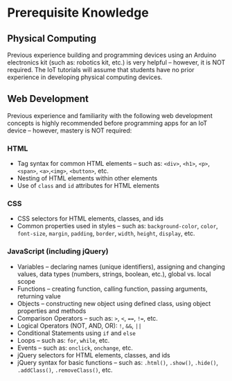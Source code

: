 # Prerequisite Knowledge

## Physical Computing

Previous experience building and programming devices using an Arduino electronics kit \(such as: robotics kit, etc.\) is very helpful – however, it is NOT required. The IoT tutorials will assume that students have no prior experience in developing physical computing devices.

## Web Development

Previous experience and familiarity with the following web development concepts is highly recommended before programming apps for an IoT device – however, mastery is NOT required:

### HTML

* Tag syntax for common HTML elements – such as: `<div>`, `<h1>`, `<p>`, `<span>`, `<a>`,`<img>`, `<button>`, etc.
* Nesting of HTML elements within other elements
* Use of `class` and `id` attributes for HTML elements

### CSS

* CSS selectors for HTML elements, classes, and ids
* Common properties used in styles – such as: `background-color`, `color`, `font-size`, `margin`, `padding`, `border`, `width`, `height`, `display`, etc.

### JavaScript \(including jQuery\)

* Variables – declaring names \(unique identifiers\), assigning and changing values, data types \(numbers, strings, boolean, etc.\), global vs. local scope
* Functions – creating function, calling function, passing arguments, returning value
* Objects – constructing new object using defined class, using object properties and methods
* Comparison Operators – such as: `>`, `<`, `==`, `!=`, etc.
* Logical Operators \(NOT, AND, OR\): `!`, `&&`, `||`
* Conditional Statements using `if` and `else`
* Loops – such as: `for`, `while`, etc.
* Events – such as: `onclick`, `onchange`, etc.
* jQuery selectors for HTML elements, classes, and ids
* jQuery syntax for basic functions – such as: `.html()`, `.show()`, `.hide()`, `.addClass()`, `.removeClass()`, etc.



